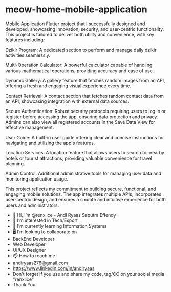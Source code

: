 # meow-home-mobile-application

Mobile Application Flutter project that I successfully designed and developed, showcasing innovation, security, and user-centric functionality. This project is tailored to deliver both utility and convenience, with key features including:

Dzikir Program: A dedicated section to perform and manage daily dzikir activities seamlessly.

Multi-Operation Calculator: A powerful calculator capable of handling various mathematical operations, providing accuracy and ease of use.

Dynamic Gallery: A gallery feature that fetches random images from an API, offering a fresh and engaging visual experience every time.

Contact Retrieval: A contact section that fetches random contact data from an API, showcasing integration with external data sources.

Secure Authentication: Robust security protocols requiring users to log in or register before accessing the app, ensuring data protection and privacy. Admins can also view all registered accounts in the Save Data View for effective management.

User Guide: A built-in user guide offering clear and concise instructions for navigating and utilizing the app's features.

Location Services: A location feature that allows users to search for nearby hotels or tourist attractions, providing valuable convenience for travel planning.

Admin Control: Additional administrative tools for managing user data and monitoring application usage.

This project reflects my commitment to building secure, functional, and engaging mobile solutions. The app integrates multiple APIs, incorporates user-centric design, and ensures a smooth and intuitive experience for both users and administrators.

- 👋 Hi, I’m @renxlice - Andi Ryaas Saputra Effendy
- 👀 I’m interested in Tech/Esport
- 🌱 I’m currently learning Information Systems 
- 🖥 I’m looking to collaborate on
- BackEnd Developer
- Web Developer
- UI/UX Designer
- 📫 How to reach me
- andiryaas276@gmail.com
- https://www.linkedin.com/in/andiryaas
- Don't forget if you use and share my code, tag/CC on your social media "renxlice"
- Thank You!
<!---
renxlice/renxlice is a ✨ special ✨ repository because its `README.md` (this file) appears on your GitHub profile.
You can click the Preview link to take a look at your changes.
--->
